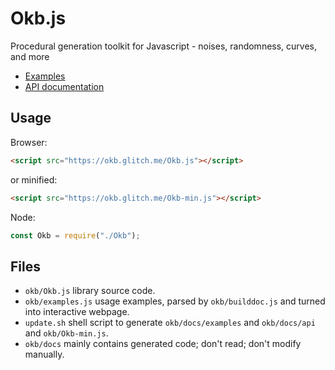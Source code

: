 # Okb.js
Procedural generation toolkit for Javascript - noises, randomness, curves, and more

- [Examples](https://okb.glitch.me/docs/examples/index.html)
- [API documentation](https://okb.glitch.me/docs/api/index.html)

## Usage

Browser:

```html
<script src="https://okb.glitch.me/Okb.js"></script>
```

or minified:

```html
<script src="https://okb.glitch.me/Okb-min.js"></script>
```

Node:

```javascript
const Okb = require("./Okb");
```

## Files

- `okb/Okb.js` library source code.
- `okb/examples.js` usage examples, parsed by `okb/builddoc.js` and turned into  interactive webpage.
- `update.sh` shell script to generate `okb/docs/examples` and `okb/docs/api` and `okb/Okb-min.js`.
- `okb/docs` mainly contains generated code; don't read; don't modify manually.